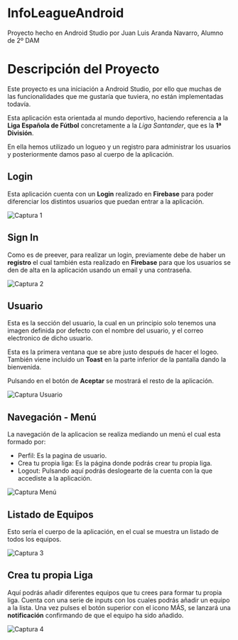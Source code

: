 # InfoLeagueAndroid

Proyecto hecho en Android Studio por Juan Luis Aranda Navarro, Alumno de 2º DAM

# Descripción del Proyecto

Este proyecto es una iniciación a Android Studio, por ello que muchas de las funcionalidades que me gustaría que tuviera, no están implementadas todavía.

Esta aplicación esta orientada al mundo deportivo, haciendo referencia a la **Liga Española de Fútbol** concretamente a la *Liga Santander*, que es la **1ª División**.

En ella hemos utilizado un logueo y un registro para administrar los usuarios y posteriormente damos paso al cuerpo de la aplicación.

## Login

Esta aplicación cuenta con un **Login** realizado en **Firebase** para poder diferenciar los distintos usuarios que puedan entrar a la aplicación.

![Captura 1](login.png)

## Sign In

Como es de preever, para realizar un login, previamente debe de haber un **registro** el cual también esta realizado en **Firebase** para que los usuarios se den de alta en la aplicación usando un email y una contraseña.

![Captura 2](signin.png)

## Usuario

Esta es la sección del usuario, la cual en un principio solo tenemos una imagen definida por defecto con el nombre del usuario, y el correo electronico de dicho usuario.

Esta es la primera ventana que se abre justo después de hacer el logeo. También viene incluido un **Toast** en la parte inferior de la pantalla dando la bienvenida.

Pulsando en el botón de **Aceptar** se mostrará el resto de la aplicación.

![Captura Usuario](usuario.png)

## Navegación - Menú

La navegación de la aplicacion se realiza mediando un menú el cual esta formado por:

- Perfil: Es la pagina de usuario.
- Crea tu propia liga: Es la página donde podrás crear tu propia liga.
- Logout: Pulsando aquí podrás deslogearte de la cuenta con la que accediste a la aplicación.

![Captura Menú](menu.png)

## Listado de Equipos

Esto sería el cuerpo de la aplicación, en el cual se muestra un listado de todos los equipos.

![Captura 3](listado.png)

## Crea tu propia Liga

Aquí podrás añadir diferentes equipos que tu crees para formar tu propia liga.
Cuenta con una serie de inputs con los cuales podrás añadir un equipo a la lista. Una vez pulses el botón superior con el icono MÁS, se lanzará una **notificación** confirmando de que el equipo ha sido añadido.

![Captura 4](crealiga.png)
